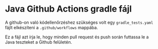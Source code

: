 # Java Github Actions gradle fájl

A github-on való kódellenőrzéshez szükséges volt egy `gradle_tests.yaml` fájlt elkészíteni a `.github/workflows` mappába.

Ez a fájl azt írja le, hogy minden pull request és push során futtassa le a Java teszteket a Github felületén.